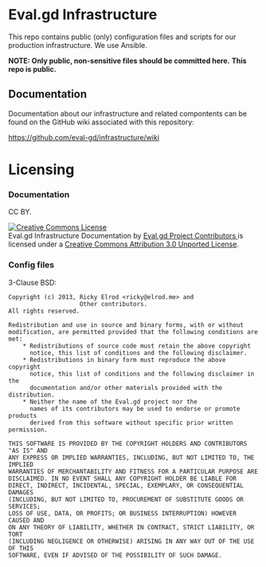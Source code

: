 # Eval.gd Infrastructure

This repo contains public (only) configuration files and scripts for our
production infrastructure. We use Ansible.

**NOTE: Only public, non-sensitive files should be committed here.**
**This repo is public.**

## Documentation

Documentation about our infrastructure and related compontents can be found
on the GitHub wiki associated with this repository:

https://github.com/eval-gd/infrastructure/wiki

# Licensing

### Documentation

CC BY.

<a rel="license" href="http://creativecommons.org/licenses/by/3.0/deed.en_US">
  <img alt="Creative Commons License" style="border-width:0"
    src="http://i.creativecommons.org/l/by/3.0/88x31.png" />
</a>
<br />
<span xmlns:dct="http://purl.org/dc/terms/"
  href="http://purl.org/dc/dcmitype/Text"
  property="dct:title"
  rel="dct:type">Eval.gd Infrastructure Documentation
</span> by
<a xmlns:cc="http://creativecommons.org/ns#"
  href="https://github.com/eval-gd/infrastructure/wiki"
  property="cc:attributionName"
  rel="cc:attributionURL">Eval.gd Project Contributors
</a> is licensed under a
<a rel="license"
  href="http://creativecommons.org/licenses/by/3.0/deed.en_US">
  Creative Commons Attribution 3.0 Unported License</a>.

### Config files

3-Clause BSD:

```
Copyright (c) 2013, Ricky Elrod <ricky@elrod.me> and
                    Other contributors.
All rights reserved.

Redistribution and use in source and binary forms, with or without
modification, are permitted provided that the following conditions are met:
    * Redistributions of source code must retain the above copyright
      notice, this list of conditions and the following disclaimer.
    * Redistributions in binary form must reproduce the above copyright
      notice, this list of conditions and the following disclaimer in the
      documentation and/or other materials provided with the distribution.
    * Neither the name of the Eval.gd project nor the
      names of its contributors may be used to endorse or promote products
      derived from this software without specific prior written permission.

THIS SOFTWARE IS PROVIDED BY THE COPYRIGHT HOLDERS AND CONTRIBUTORS "AS IS" AND
ANY EXPRESS OR IMPLIED WARRANTIES, INCLUDING, BUT NOT LIMITED TO, THE IMPLIED
WARRANTIES OF MERCHANTABILITY AND FITNESS FOR A PARTICULAR PURPOSE ARE
DISCLAIMED. IN NO EVENT SHALL ANY COPYRIGHT HOLDER BE LIABLE FOR
DIRECT, INDIRECT, INCIDENTAL, SPECIAL, EXEMPLARY, OR CONSEQUENTIAL DAMAGES
(INCLUDING, BUT NOT LIMITED TO, PROCUREMENT OF SUBSTITUTE GOODS OR SERVICES;
LOSS OF USE, DATA, OR PROFITS; OR BUSINESS INTERRUPTION) HOWEVER CAUSED AND
ON ANY THEORY OF LIABILITY, WHETHER IN CONTRACT, STRICT LIABILITY, OR TORT
(INCLUDING NEGLIGENCE OR OTHERWISE) ARISING IN ANY WAY OUT OF THE USE OF THIS
SOFTWARE, EVEN IF ADVISED OF THE POSSIBILITY OF SUCH DAMAGE.
```
